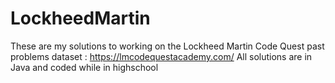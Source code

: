 # LockheedMartin
These are my solutions to working on the Lockheed Martin Code Quest past problems dataset : https://lmcodequestacademy.com/
All solutions are in Java and coded while in highschool
